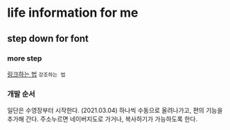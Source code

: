 # life information for me

## step down for font

### more step

[링크하는 법](https://naver.com)
`강조하는 법`

### 개발 순서

일단은 수영장부터 시작한다. (2021.03.04)
하나씩 수동으로 올려나가고, 편의 기능을 추가해 간다.
주소누르면 네이버지도로 가거나, 복사하기가 가능하도록 한다.
